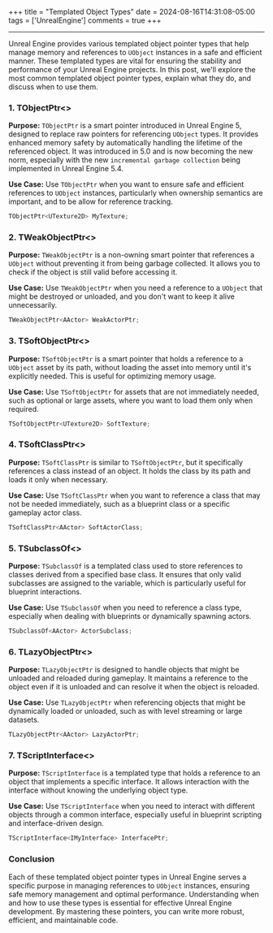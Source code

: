 +++
title = "Templated Object Types"
date = 2024-08-16T14:31:08-05:00
tags = ['UnrealEngine']
comments = true
+++

---

Unreal Engine provides various templated object pointer types that help manage memory and references to `UObject` instances in a safe and efficient manner. These templated types are vital for ensuring the stability and performance of your Unreal Engine projects. In this post, we'll explore the most common templated object pointer types, explain what they do, and discuss when to use them.

### 1. **TObjectPtr<>**

**Purpose:** `TObjectPtr` is a smart pointer introduced in Unreal Engine 5, designed to replace raw pointers for referencing `UObject` types. It provides enhanced memory safety by automatically handling the lifetime of the referenced object. 
It was introduced in 5.0 and is now becoming the new norm, especially with the new `incremental garbage collection` being implemented in Unreal Engine 5.4.

**Use Case:** Use `TObjectPtr` when you want to ensure safe and efficient references to `UObject` instances, particularly when ownership semantics are important, and to be allow for reference tracking.

```cpp
TObjectPtr<UTexture2D> MyTexture;
```

### 2. **TWeakObjectPtr<>**

**Purpose:** `TWeakObjectPtr` is a non-owning smart pointer that references a `UObject` without preventing it from being garbage collected. It allows you to check if the object is still valid before accessing it.

**Use Case:** Use `TWeakObjectPtr` when you need a reference to a `UObject` that might be destroyed or unloaded, and you don't want to keep it alive unnecessarily.

```cpp
TWeakObjectPtr<AActor> WeakActorPtr;
```

### 3. **TSoftObjectPtr<>**

**Purpose:** `TSoftObjectPtr` is a smart pointer that holds a reference to a `UObject` asset by its path, without loading the asset into memory until it's explicitly needed. This is useful for optimizing memory usage.

**Use Case:** Use `TSoftObjectPtr` for assets that are not immediately needed, such as optional or large assets, where you want to load them only when required.

```cpp
TSoftObjectPtr<UTexture2D> SoftTexture;
```

### 4. **TSoftClassPtr<>**

**Purpose:** `TSoftClassPtr` is similar to `TSoftObjectPtr`, but it specifically references a class instead of an object. It holds the class by its path and loads it only when necessary.

**Use Case:** Use `TSoftClassPtr` when you want to reference a class that may not be needed immediately, such as a blueprint class or a specific gameplay actor class.

```cpp
TSoftClassPtr<AActor> SoftActorClass;
```

### 5. **TSubclassOf<>**

**Purpose:** `TSubclassOf` is a templated class used to store references to classes derived from a specified base class. It ensures that only valid subclasses are assigned to the variable, which is particularly useful for blueprint interactions.

**Use Case:** Use `TSubclassOf` when you need to reference a class type, especially when dealing with blueprints or dynamically spawning actors.

```cpp
TSubclassOf<AActor> ActorSubclass;
```

### 6. **TLazyObjectPtr<>**

**Purpose:** `TLazyObjectPtr` is designed to handle objects that might be unloaded and reloaded during gameplay. It maintains a reference to the object even if it is unloaded and can resolve it when the object is reloaded.

**Use Case:** Use `TLazyObjectPtr` when referencing objects that might be dynamically loaded or unloaded, such as with level streaming or large datasets.

```cpp
TLazyObjectPtr<AActor> LazyActorPtr;
```

### 7. **TScriptInterface<>**

**Purpose:** `TScriptInterface` is a templated type that holds a reference to an object that implements a specific interface. It allows interaction with the interface without knowing the underlying object type.

**Use Case:** Use `TScriptInterface` when you need to interact with different objects through a common interface, especially useful in blueprint scripting and interface-driven design.

```cpp
TScriptInterface<IMyInterface> InterfacePtr;
```

### Conclusion

Each of these templated object pointer types in Unreal Engine serves a specific purpose in managing references to `UObject` instances, ensuring safe memory management and optimal performance. Understanding when and how to use these types is essential for effective Unreal Engine development. By mastering these pointers, you can write more robust, efficient, and maintainable code.
